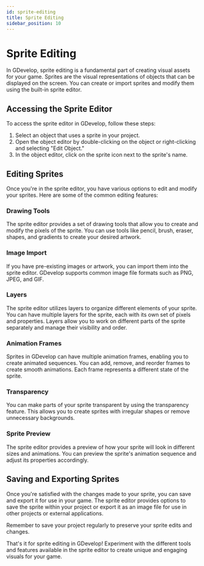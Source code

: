```yaml
---
id: sprite-editing
title: Sprite Editing
sidebar_position: 10
---
```


# Sprite Editing

In GDevelop, sprite editing is a fundamental part of creating visual assets for your game. Sprites are the visual representations of objects that can be displayed on the screen. You can create or import sprites and modify them using the built-in sprite editor.

## Accessing the Sprite Editor

To access the sprite editor in GDevelop, follow these steps:

1. Select an object that uses a sprite in your project.
2. Open the object editor by double-clicking on the object or right-clicking and selecting "Edit Object."
3. In the object editor, click on the sprite icon next to the sprite's name.

## Editing Sprites

Once you're in the sprite editor, you have various options to edit and modify your sprites. Here are some of the common editing features:

### Drawing Tools

The sprite editor provides a set of drawing tools that allow you to create and modify the pixels of the sprite. You can use tools like pencil, brush, eraser, shapes, and gradients to create your desired artwork.

### Image Import

If you have pre-existing images or artwork, you can import them into the sprite editor. GDevelop supports common image file formats such as PNG, JPEG, and GIF.

### Layers

The sprite editor utilizes layers to organize different elements of your sprite. You can have multiple layers for the sprite, each with its own set of pixels and properties. Layers allow you to work on different parts of the sprite separately and manage their visibility and order.

### Animation Frames

Sprites in GDevelop can have multiple animation frames, enabling you to create animated sequences. You can add, remove, and reorder frames to create smooth animations. Each frame represents a different state of the sprite.

### Transparency

You can make parts of your sprite transparent by using the transparency feature. This allows you to create sprites with irregular shapes or remove unnecessary backgrounds.

### Sprite Preview

The sprite editor provides a preview of how your sprite will look in different sizes and animations. You can preview the sprite's animation sequence and adjust its properties accordingly.

## Saving and Exporting Sprites

Once you're satisfied with the changes made to your sprite, you can save and export it for use in your game. The sprite editor provides options to save the sprite within your project or export it as an image file for use in other projects or external applications.

Remember to save your project regularly to preserve your sprite edits and changes.

That's it for sprite editing in GDevelop! Experiment with the different tools and features available in the sprite editor to create unique and engaging visuals for your game.
